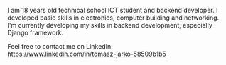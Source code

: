 I am 18 years old technical school ICT student and backend developer.
I developed basic skills in electronics, computer building and networking.  
I'm currently developing my skills in backend development, especially Django framework. 

Feel free to contact me on LinkedIn:  
https://www.linkedin.com/in/tomasz-jarko-58509b1b5

<!---
Tomson601/Tomson601 is a ✨ special ✨ repository because its `README.md` (this file) appears on your GitHub profile.
You can click the Preview link to take a look at your changes.
--->
